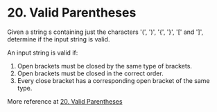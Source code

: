 # 20. Valid Parentheses


Given a string s containing just the characters '(', ')', '{', '}', '[' and ']', determine if the input string is valid.

An input string is valid if:

1. Open brackets must be closed by the same type of brackets.
2. Open brackets must be closed in the correct order.
3. Every close bracket has a corresponding open bracket of the same type.


More reference at [20. Valid Parentheses](https://leetcode.com/problems/valid-parentheses/)